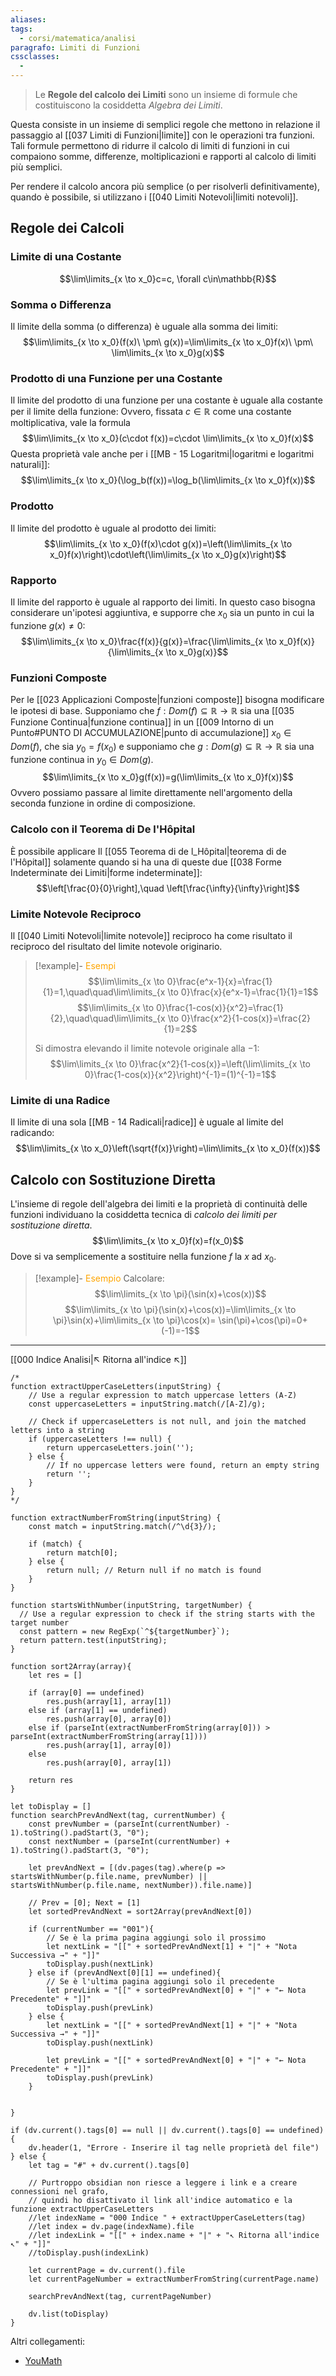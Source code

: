 ```yaml
---
aliases: 
tags:
  - corsi/matematica/analisi
paragrafo: Limiti di Funzioni
cssclasses:
  - 
---
```

>Le **Regole del calcolo dei Limiti** sono un insieme di formule che costituiscono la cosiddetta *Algebra dei Limiti*.

Questa consiste in un insieme di semplici regole che mettono in relazione il passaggio al [[037 Limiti di Funzioni|limite]] con le operazioni tra funzioni.
Tali formule permettono di ridurre il calcolo di limiti di funzioni in cui compaiono somme, differenze, moltiplicazioni e rapporti al calcolo di limiti più semplici.

Per rendere il calcolo ancora più semplice (o per risolverli definitivamente), quando è possibile, si utilizzano i [[040 Limiti Notevoli|limiti notevoli]].

## Regole dei Calcoli

### Limite di una Costante

$$\lim\limits_{x \to x_0}c=c, \forall c\in\mathbb{R}$$

### Somma o Differenza
Il limite della somma (o differenza) è uguale alla somma dei limiti: $$\lim\limits_{x \to x_0}(f(x)\ \pm\ g(x))=\lim\limits_{x \to x_0}f(x)\ \pm\ \lim\limits_{x \to x_0}g(x)$$
### Prodotto di una Funzione per una Costante
Il limite del prodotto di una funzione per una costante è uguale alla costante per il limite della funzione:
Ovvero, fissata $c\in\mathbb{R}$ come una costante moltiplicativa, vale la formula $$\lim\limits_{x \to x_0}(c\cdot f(x))=c\cdot \lim\limits_{x \to x_0}f(x)$$
Questa proprietà vale anche per i [[MB - 15 Logaritmi|logaritmi e logaritmi naturali]]: $$\lim\limits_{x \to x_0}(\log_b(f(x))=\log_b(\lim\limits_{x \to x_0}f(x))$$

### Prodotto
Il limite del prodotto è uguale al prodotto dei limiti: $$\lim\limits_{x \to x_0}(f(x)\cdot g(x))=\left(\lim\limits_{x \to x_0}f(x)\right)\cdot\left(\lim\limits_{x \to x_0}g(x)\right)$$
### Rapporto
Il limite del rapporto è uguale al rapporto dei limiti. In questo caso bisogna considerare un'ipotesi aggiuntiva, e supporre che $x_0$ sia un punto in cui la funzione $g(x)\neq0$:
$$\lim\limits_{x \to x_0}\frac{f(x)}{g(x)}=\frac{\lim\limits_{x \to x_0}f(x)}{\lim\limits_{x \to x_0}g(x)}$$

### Funzioni Composte
Per le [[023 Applicazioni Composte|funzioni composte]] bisogna modificare le ipotesi di base. Supponiamo che $f:Dom(f)\subseteq\mathbb{R}\to\mathbb{R}$ sia una [[035 Funzione Continua|funzione continua]] in un [[009 Intorno di un Punto#PUNTO DI ACCUMULAZIONE|punto di accumulazione]] $x_0\in Dom(f)$, che sia $y_0 = f(x_0)$ e supponiamo che $g:Dom(g)\subseteq\mathbb{R}\to\mathbb{R}$ sia una funzione continua in $y_0\in Dom(g)$.
$$\lim\limits_{x \to x_0}g(f(x))=g(\lim\limits_{x \to x_0}f(x))$$
Ovvero possiamo passare al limite direttamente nell'argomento della seconda funzione in ordine di composizione.

### Calcolo con il Teorema di De l'Hôpital
È possibile applicare Il [[055 Teorema di de l_Hôpital|teorema di de l'Hôpital]] solamente quando si ha una di queste due [[038 Forme Indeterminate dei Limiti|forme indeterminate]]: $$\left[\frac{0}{0}\right],\quad \left[\frac{\infty}{\infty}\right]$$
### Limite Notevole Reciproco
Il [[040 Limiti Notevoli|limite notevole]] reciproco ha come risultato il reciproco del risultato del limite notevole originario.

> [!example]- <font color="orange">Esempi</font>
>$$\lim\limits_{x \to 0}\frac{e^x-1}{x}=\frac{1}{1}=1,\quad\quad\lim\limits_{x \to 0}\frac{x}{e^x-1}=\frac{1}{1}=1$$
>$$\lim\limits_{x \to 0}\frac{1-cos(x)}{x^2}=\frac{1}{2},\quad\quad\lim\limits_{x \to 0}\frac{x^2}{1-cos(x)}=\frac{2}{1}=2$$
>
>Si dimostra elevando il limite notevole originale alla $-1$: $$\lim\limits_{x \to 0}\frac{x^2}{1-cos(x)}=\left(\lim\limits_{x \to 0}\frac{1-cos(x)}{x^2}\right)^{-1}=(1)^{-1}=1$$

### Limite di una Radice
Il limite di una sola [[MB - 14 Radicali|radice]] è uguale al limite del radicando: $$\lim\limits_{x \to x_0}\left(\sqrt{f(x)}\right)=\lim\limits_{x \to x_0}(f(x))$$

## Calcolo con Sostituzione Diretta
L'insieme di regole dell'algebra dei limiti e la proprietà di continuità delle funzioni individuano la cosiddetta tecnica di *calcolo dei limiti per sostituzione diretta*. $$\lim\limits_{x \to x_0}f(x)=f(x_0)$$
Dove si va semplicemente a sostituire nella funzione $f$ la $x$ ad $x_0$.

> [!example]- <font color="orange">Esempio</font>
>Calcolare: $$\lim\limits_{x \to \pi}(\sin(x)+\cos(x))$$
>$$\lim\limits_{x \to \pi}(\sin(x)+\cos(x))=\lim\limits_{x \to \pi}\sin(x)+\lim\limits_{x \to \pi}\cos(x)= \sin(\pi)+\cos(\pi)=0+(-1)=-1$$

___
[[000 Indice Analisi|↖ Ritorna all'indice ↖]]

```dataviewjs
/*
function extractUpperCaseLetters(inputString) {
	// Use a regular expression to match uppercase letters (A-Z)
	const uppercaseLetters = inputString.match(/[A-Z]/g);
	
	// Check if uppercaseLetters is not null, and join the matched letters into a string
	if (uppercaseLetters !== null) {
		return uppercaseLetters.join('');
	} else {
	    // If no uppercase letters were found, return an empty string
	    return '';
	}
}
*/

function extractNumberFromString(inputString) {
	const match = inputString.match(/^\d{3}/);
	
	if (match) {
		return match[0];
	} else {
		return null; // Return null if no match is found
	}
}

function startsWithNumber(inputString, targetNumber) {
  // Use a regular expression to check if the string starts with the target number
  const pattern = new RegExp(`^${targetNumber}`);
  return pattern.test(inputString);
}

function sort2Array(array){
	let res = []
	
	if (array[0] == undefined)
		res.push(array[1], array[1])
	else if (array[1] == undefined)
		res.push(array[0], array[0])
	else if (parseInt(extractNumberFromString(array[0])) > parseInt(extractNumberFromString(array[1])))
		res.push(array[1], array[0])
	else
		res.push(array[0], array[1])
	
	return res
}

let toDisplay = []
function searchPrevAndNext(tag, currentNumber) {
	const prevNumber = (parseInt(currentNumber) - 1).toString().padStart(3, "0");
	const nextNumber = (parseInt(currentNumber) + 1).toString().padStart(3, "0");
	
	let prevAndNext = [(dv.pages(tag).where(p => startsWithNumber(p.file.name, prevNumber) || startsWithNumber(p.file.name, nextNumber)).file.name)]
	
	// Prev = [0]; Next = [1]
	let sortedPrevAndNext = sort2Array(prevAndNext[0])
	
	if (currentNumber == "001"){ 
		// Se è la prima pagina aggiungi solo il prossimo
		let nextLink = "[[" + sortedPrevAndNext[1] + "|" + "Nota Successiva →" + "]]"
		toDisplay.push(nextLink)
	} else if (prevAndNext[0][1] == undefined){
		// Se è l'ultima pagina aggiungi solo il precedente
		let prevLink = "[[" + sortedPrevAndNext[0] + "|" + "← Nota Precedente" + "]]"
		toDisplay.push(prevLink)
	} else {
		let nextLink = "[[" + sortedPrevAndNext[1] + "|" + "Nota Successiva →" + "]]"
		toDisplay.push(nextLink)
		
		let prevLink = "[[" + sortedPrevAndNext[0] + "|" + "← Nota Precedente" + "]]"
		toDisplay.push(prevLink)
	}
	
	
}

if (dv.current().tags[0] == null || dv.current().tags[0] == undefined){
	dv.header(1, "Errore - Inserire il tag nelle proprietà del file")
} else {
	let tag = "#" + dv.current().tags[0]

	// Purtroppo obsidian non riesce a leggere i link e a creare connessioni nel grafo,
	// quindi ho disattivato il link all'indice automatico e la funzione extractUpperCaseLetters
	//let indexName = "000 Indice " + extractUpperCaseLetters(tag)
	//let index = dv.page(indexName).file
	//let indexLink = "[[" + index.name + "|" + "↖ Ritorna all'indice ↖" + "]]"
	//toDisplay.push(indexLink)
	
	let currentPage = dv.current().file
	let currentPageNumber = extractNumberFromString(currentPage.name)
	
	searchPrevAndNext(tag, currentPageNumber)
	
	dv.list(toDisplay)
}
```

Altri collegamenti: 
- [YouMath](https://www.youmath.it/lezioni/analisi-matematica/limiti-continuita-e-asintoti/100-algebra-dei-limiti-quali-calcoli-si-possono-fare.html)